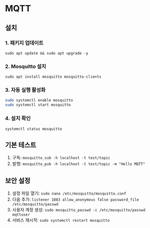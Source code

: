 # MQTT
## 설치
### 1. 패키지 업데이트
`sudo apt update && sudo apt upgrade -y`

### 2. Mosquitto 설치
`sudo apt install mosquitto mosquitto-clients`

### 3. 자동 실행 활성화
```bash
sudo systemctl enable mosquitto
sudo systemctl start mosquitto
```

### 4. 설치 확인
`systemctl status mosquitto`

## 기본 테스트
1. 구독:
	`mosquitto_sub -h localhost -t test/topic`
2. 발행:
	`mosquitto_pub -h localhost -t test/topic -m "Hello MQTT"`

## 보안 설정
1. 설정 파일 열기:
    `sudo nano /etc/mosquitto/mosquitto.conf`
2. 다음 추가:
    `listener 1883 allow_anonymous false password_file /etc/mosquitto/passwd`
3. 사용자 계정 생성:
    `sudo mosquitto_passwd -c /etc/mosquitto/passwd mqttuser`
4. 서비스 재시작:
    `sudo systemctl restart mosquitto`

